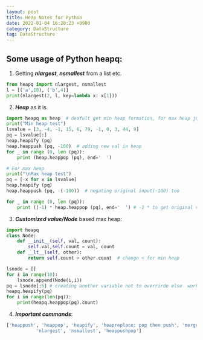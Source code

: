 ```yaml
---
layout: post 
title: Heap Notes for Python 
date: 2022-01-04 16:20:23 +0900 
category: DataStructure
tag: DataStructure
---
```


## Some usage of Python heapq:

1. Getting _**nlargest**_, **_nsmallest_** from a list etc.

```python
from heapq import nlargest, nsmallest
l = [('a',10), ('b',4)]
print(nlargest(2, l, key=lambda x: x[1]))
```

2. _**Heap**_ as it is.

```python
import heapq as heap  # deafult get min heap formation, for max heap just negate all values
print("Min heap test")
lsvalue = [3, -4, -1, 15, 6, 79, -1, 0, 3, 44, 9]
pq = lsvalue[:]
heap.heapify (pq)
heap.heappush (pq, -100)  # adding new val in heap
for _ in range (0, len (pq)):
    print (heap.heappop (pq), end='  ')

# For max heap
print("\nMax heap test")
pq = [-x for x in lsvalue]
heap.heapify (pq)
heap.heappush (pq, -(-100))  # negating original input(-100) too

for _ in range (0, len (pq)):
    print ((-1) * heap.heappop (pq), end='  ') # -1 * to get original vals
```


3. _**Customized value/Node**_ based max heap:
```python
import heapq
class Node:
    def __init__(self, val, count):
        self.val,self.count = val, count
    def __lt__(self, other):
        return self.count > other.count  # change < for min heap

lsnode = []
for i in range(10):
    lsnode.append(Node(i,i))
pq = lsnode[:6] # creating another variable not to overrirde else  work on lsnode
heapq.heapify(pq)
for i in range(len(pq)):
    print(heapq.heappop(pq).count)
```
4. _**Important commands**_:
```python
['heappush', 'heappop', 'heapify', 'heapreplace: pop then push', 'merge: merges 2 sorted list',
           'nlargest', 'nsmallest', 'heappushpop']
```